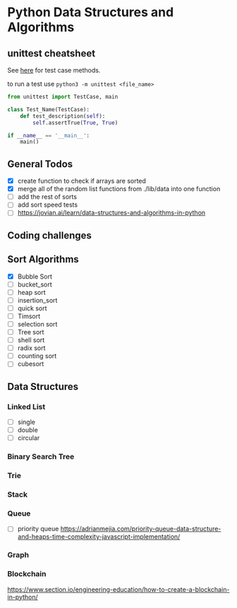 # Python Data Structures and Algorithms

## unittest cheatsheet

See [here](https://docs.python.org/3/library/unittest.html#test-cases) for test case methods.

to run a test use `python3 -m unittest <file_name>`

```python
from unittest import TestCase, main

class Test_Name(TestCase):
    def test_description(self):
        self.assertTrue(True, True)

if __name__ == '__main__':
    main()
```

## General Todos

- [x] create function to check if arrays are sorted
- [x] merge all of the random list functions from ./lib/data into one function
- [ ] add the rest of sorts
- [ ] add sort speed tests
- [ ] https://jovian.ai/learn/data-structures-and-algorithms-in-python

## Coding challenges

## Sort Algorithms

- [x] Bubble Sort
- [ ] bucket_sort
- [ ] heap sort
- [ ] insertion_sort
- [ ] quick sort
- [ ] Timsort
- [ ] selection sort
- [ ] Tree sort
- [ ] shell sort
- [ ] radix sort
- [ ] counting sort
- [ ] cubesort

## Data Structures

### Linked List

- [ ] single
- [ ] double
- [ ] circular

### Binary Search Tree

### Trie

### Stack

### Queue

- [ ] priority queue https://adrianmejia.com/priority-queue-data-structure-and-heaps-time-complexity-javascript-implementation/

### Graph

### Blockchain

https://www.section.io/engineering-education/how-to-create-a-blockchain-in-python/
